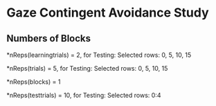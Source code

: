 # Gaze Contingent Avoidance Study

## Numbers of Blocks
*nReps(learningtrials) = 2, for Testing: Selected rows: 0, 5, 10, 15

*nReps(trials) = 5, for Testing: Selected rows: 0, 5, 10, 15

*nReps(blocks) = 1

*nReps(testtrials) = 10, for Testing: Selected rows: 0:4
